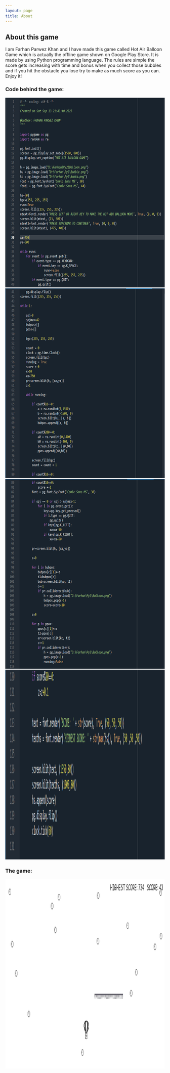 ```yaml
---
layout: page
title: About
---
```

## About this game
I am Farhan Parwez Khan and I have made this game called Hot Air Balloon Game which is actually the offline game shown on Google Play Store. It is made by using Python programming language. The rules are simple the score gets increasing with time and bonus when you collect those bubbles and if you hit the obstacle you lose try to make as much score as you can. Enjoy it!
### Code behind the game:

<img src="Screenshot 2025-09-19 000833.png" alt="Alt text" width="900" height="600">

<img src="Screenshot 2025-09-19 000915.png" alt="Alt text" width="900" height="600">

<img src="Screenshot 2025-09-19 000950.png" alt="Alt text" width="900" height="600">

<img src="Screenshot 2025-09-19 001031.png" alt="Alt text" width="900" height="600">

### The game:

<img src="gamescreenshot.png" alt="Alt text" width="900" height="600">
